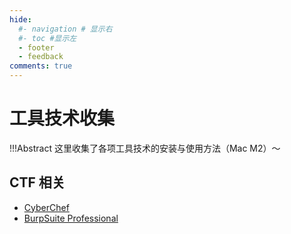 ```yaml
---
hide:
  #- navigation # 显示右
  #- toc #显示左
  - footer
  - feedback
comments: true
---   
```


# 工具技术收集

!!!Abstract
    这里收集了各项工具技术的安装与使用方法（Mac M2）～

## CTF 相关

- [CyberChef](CTF/CyberChef/CyberChef/)
- [BurpSuite Professional](CTF/BurpSuite%20Professional/BurpSuite%20Professional/)